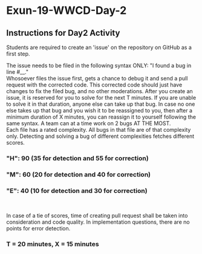 # Exun-19-WWCD-Day-2

## Instructions for Day2 Activity

Students are required to create an 'issue' on the repository on GitHub as a first step.
<br>

The issue needs to be filed in the following syntax ONLY:
"I found a bug in line #__."
<br>
Whosoever files the issue first, gets a chance to debug it and send a pull request with the corrected code. This corrected code should just have changes to fix the filed bug, and no other moderations.
After you create an issue, it is reserved for you to solve for the next T minutes. If you are unable to solve it in that duration, anyone else can take up that bug. In case no one else takes up that bug and you wish it to be reassigned to you, then after a minimum duration of X minutes, you can reassign it to yourself following the same syntax.
A team can at a time work on 2 bugs AT THE MOST.
<br>
Each file has a rated complexity. All bugs in that file are of that complexity only. Detecting and solving a bug of different complexities fetches different scores.
### "H": 90 (35 for detection and 55 for correction)
### "M": 60 (20 for detection and 40 for correction)
### "E": 40 (10 for detection and 30 for correction)
<br>

In case of a tie of scores, time of creating pull request shall be taken into consideration and code quality. 
In implementation questions, there are no points for error detection.
	

### T = 20 minutes, X = 15 minutes
